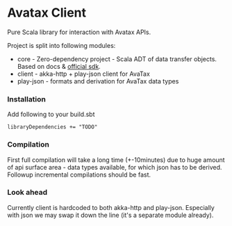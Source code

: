 # Avatax Client

Pure Scala library for interaction with Avatax APIs.

Project is split into following modules:

- core - Zero-dependency project - Scala ADT of data transfer objects. Based on docs & [official sdk](https://github.com/avadev/AvaTax-REST-V2-JRE-SDK).
- client - akka-http + play-json client for AvaTax
- play-json - formats and derivation for AvaTax data types

### Installation

Add following to your build.sbt
```
libraryDependencies += "TODO"
```

### Compilation

First full compilation will take a long time (+-10minutes) due to huge amount of  api surface area - data types available, for which json has to be derived.
Followup incremental compilations should be fast.

### Look ahead

Currently client is hardcoded to both akka-http and play-json. Especially with json we may swap it down the line (it's a separate module already).